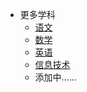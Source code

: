 * 更多学科
  * [语文](https://edui123.com/ywkb)
  * [数学](https://edui123.com/sxkb)
  * [英语](https://edui123.com/yykb)
  * [信息技术](https://edui123.com/xxkb)
  * 添加中……
